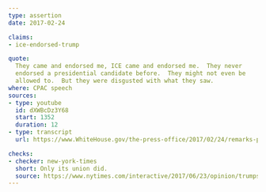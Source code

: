 ```yaml
---
type: assertion
date: 2017-02-24

claims:
- ice-endorsed-trump

quote:
  They came and endorsed me, ICE came and endorsed me.  They never
  endorsed a presidential candidate before.  They might not even be
  allowed to.  But they were disgusted with what they saw.
where: CPAC speech
sources:
- type: youtube
  id: dXWBcDz3Y68
  start: 1352
  duration: 12
- type: transcript
  url: https://www.WhiteHouse.gov/the-press-office/2017/02/24/remarks-president-trump-conservative-political-action-conference

checks:
- checker: new-york-times
  short: Only its union did.
  source: https://www.nytimes.com/interactive/2017/06/23/opinion/trumps-lies.html
---
```

